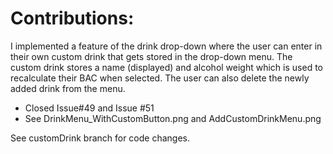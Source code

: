 # Contributions:

I implemented a feature of the drink drop-down where the user can enter in their own custom drink that gets stored in the drop-down menu. The custom drink stores a name (displayed) and alcohol weight which is used to recalculate their BAC when selected. The user can also delete the newly added drink from the menu.

- Closed Issue#49 and Issue #51
- See DrinkMenu_WithCustomButton.png and AddCustomDrinkMenu.png

See customDrink branch for code changes.
